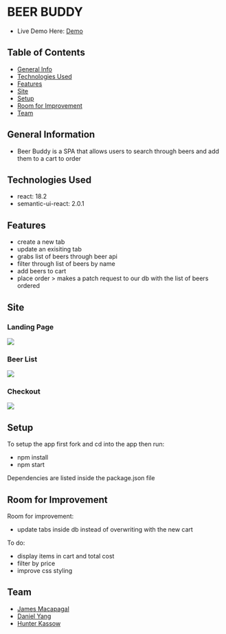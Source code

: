 # BEER BUDDY
- Live Demo Here: [Demo](https://chimerical-begonia-834f94.netlify.app/)
## Table of Contents
* [General Info](#general-information)
* [Technologies Used](#technologies-used)
* [Features](#features)
* [Site](#site)
* [Setup](#setup)
* [Room for Improvement](#room-for-improvement)
* [Team](#team)



## General Information
- Beer Buddy is a SPA that allows users to search through beers and add them to a cart to order

## Technologies Used
- react: 18.2
- semantic-ui-react: 2.0.1


## Features
- create a new tab
- update an exisiting tab
- grabs list of beers through beer api
- filter through list of beers by name
- add beers to cart 
- place order > makes a patch request to our db with the list of beers ordered 


## Site
### Landing Page
![](https://user-images.githubusercontent.com/101954624/175187681-c499d660-ec33-43b9-8cbf-211c300fbbd7.jpg)

### Beer List
![](https://user-images.githubusercontent.com/101954624/175186333-2f284bab-4d01-4d6e-ae1d-f00b3d13a113.jpg)

### Checkout
![](https://user-images.githubusercontent.com/101954624/175187935-1db1b42d-ae09-4646-9b47-29da400281ff.jpg)

## Setup

To setup the app first fork and cd into the app then run:
- npm install
- npm start

Dependencies are listed inside the package.json file
## Room for Improvement

Room for improvement:
- update tabs inside db instead of overwriting with the new cart

To do:
- display items in cart and total cost
- filter by price
- improve css styling 



## Team
- [James Macapagal](https://github.com/jmacapagal90)
- [Daniel Yang](https://github.com/SudoCodemon)
- [Hunter Kassow](https://github.com/hkassow)
